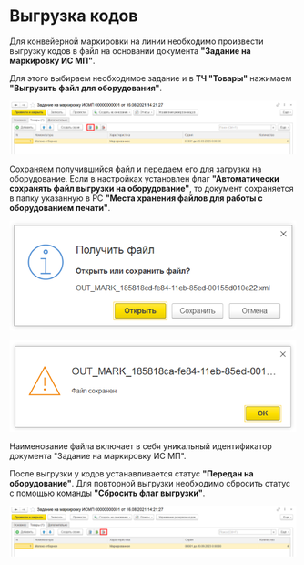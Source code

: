 # Выгрузка кодов

Для конвейерной маркировки на линии необходимо произвести выгрузку кодов в файл на основании документа **"Задание на маркировку ИС МП"**.

Для этого выбираем необходимое задание и в **ТЧ "Товары"**  нажимаем **"Выгрузить файл для оборудования"**. 

[![2021-08-16_14-26-55][2021-08-16_14-26-55]][2021-08-16_14-26-55]

Сохраняем получившийся файл и передаем его для загрузки на оборудование. Если в настройках установлен флаг **"Автоматически сохранять файл выгрузки на оборудование"**, то документ сохраняется в папку указанную в РС **"Места хранения файлов для работы с оборудованием печати"**. 

[![2021-08-16_18-52-36][2021-08-16_18-52-36]][2021-08-16_18-52-36]

[![2021-08-16_14-28-05][2021-08-16_14-28-05]][2021-08-16_14-28-05]

Наименование файла включает в себя уникальный идентификатор документа "Задание на маркировку ИС МП".

После выгрузки у кодов устанавливается статус **"Передан на оборудование"**. Для повторной выгрузки необходимо сбросить статус с помощью команды **"Сбросить флаг выгрузки"**.

[![2021-08-16_14-27-43][2021-08-16_14-27-43]][2021-08-16_14-27-43]

[2021-08-16_14-26-55]: Uploading_codes.assets/2021-08-16_14-26-55.png
[2021-08-16_18-52-36]: Uploading_codes.assets/2021-08-16_18-52-36.png
[2021-08-16_14-28-05]: Uploading_codes.assets/2021-08-16_14-28-05.png
[2021-08-16_14-27-43]: Uploading_codes.assets/2021-08-16_14-27-43.png